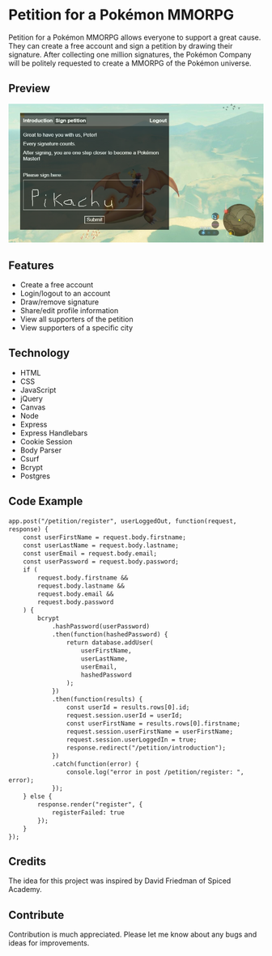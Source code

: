 # Petition for a Pokémon MMORPG

Petition for a Pokémon MMORPG allows everyone to support a great cause. They can create a free account and sign a petition by drawing their signature. After collecting one million signatures, the Pokémon Company will be politely requested to create a MMORPG of the Pokémon universe.

## Preview

<p align="center">
<img src="/public/images/petition-pokemon-mmorpg-preview.png" alt="Preview of Petition for a Pokémon MMORPG">
</p>

## Features

-   Create a free account
-   Login/logout to an account
-   Draw/remove signature
-   Share/edit profile information
-   View all supporters of the petition
-   View supporters of a specific city

## Technology

-   HTML
-   CSS
-   JavaScript
-   jQuery
-   Canvas
-   Node
-   Express
-   Express Handlebars
-   Cookie Session
-   Body Parser
-   Csurf
-   Bcrypt
-   Postgres

## Code Example

```
app.post("/petition/register", userLoggedOut, function(request, response) {
    const userFirstName = request.body.firstname;
    const userLastName = request.body.lastname;
    const userEmail = request.body.email;
    const userPassword = request.body.password;
    if (
        request.body.firstname &&
        request.body.lastname &&
        request.body.email &&
        request.body.password
    ) {
        bcrypt
            .hashPassword(userPassword)
            .then(function(hashedPassword) {
                return database.addUser(
                    userFirstName,
                    userLastName,
                    userEmail,
                    hashedPassword
                );
            })
            .then(function(results) {
                const userId = results.rows[0].id;
                request.session.userId = userId;
                const userFirstName = results.rows[0].firstname;
                request.session.userFirstName = userFirstName;
                request.session.userLoggedIn = true;
                response.redirect("/petition/introduction");
            })
            .catch(function(error) {
                console.log("error in post /petition/register: ", error);
            });
    } else {
        response.render("register", {
            registerFailed: true
        });
    }
});
```

## Credits

The idea for this project was inspired by David Friedman of Spiced Academy.

## Contribute

Contribution is much appreciated. Please let me know about any bugs and ideas for improvements.
